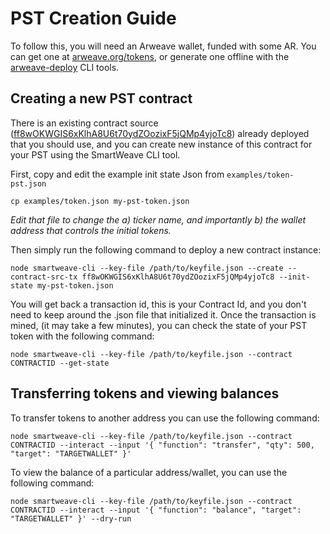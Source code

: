 # PST Creation Guide

To follow this, you will need an Arweave wallet, funded with some AR. You can get one at [arweave.org/tokens](https://arweave.org/tokens), or generate one offline with the [arweave-deploy](https://github.com/ArweaveTeam/arweave-deploy#arweave-deploy) CLI tools.

## Creating a new PST contract

There is an existing contract source ([ff8wOKWGIS6xKlhA8U6t70ydZOozixF5jQMp4yjoTc8](https://arweave.net/ff8wOKWGIS6xKlhA8U6t70ydZOozixF5jQMp4yjoTc8)) already deployed that you should use, and you can create new instance of this contract for your PST using the SmartWeave CLI tool.

First, copy and edit the example init state Json from `examples/token-pst.json`

`cp examples/token.json my-pst-token.json`

*Edit that file to change the a) ticker name, and importantly b) the wallet address that controls the initial tokens.*

Then simply run the following command to deploy a new contract instance:

`node smartweave-cli --key-file /path/to/keyfile.json --create --contract-src-tx ff8wOKWGIS6xKlhA8U6t70ydZOozixF5jQMp4yjoTc8 --init-state my-pst-token.json`

You will get back a transaction id, this is your Contract Id, and you don't need to keep around the .json file that initialized it. Once the transaction is mined, (it may take a few minutes), you can check the state of your PST token with the following command:

`node smartweave-cli --key-file /path/to/keyfile.json --contract CONTRACTID --get-state`

## Transferring tokens and viewing balances

To transfer tokens to another address you can use the following command:

`node smartweave-cli --key-file /path/to/keyfile.json --contract CONTRACTID --interact --input '{ "function": "transfer", "qty": 500, "target": "TARGETWALLET" }'`

To view the balance of a particular address/wallet, you can use the following command:

`node smartweave-cli --key-file /path/to/keyfile.json --contract CONTRACTID --interact --input '{ "function": "balance", "target": "TARGETWALLET" }' --dry-run`









